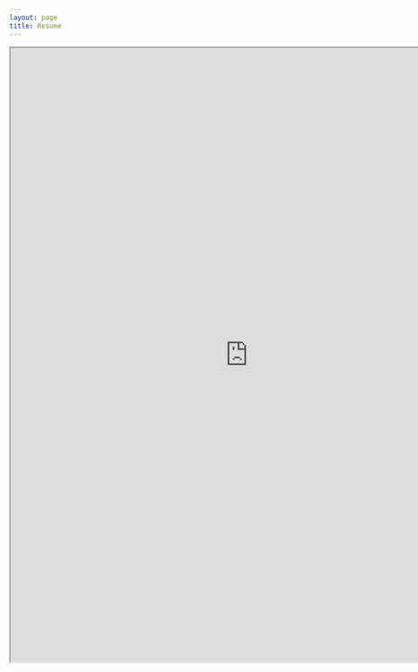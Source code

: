 ```yaml
---
layout: page
title: Resume
---
```



<iframe src="https://resume.creddle.io/embed/null"
  width="850" height="1100" seamless></iframe>
